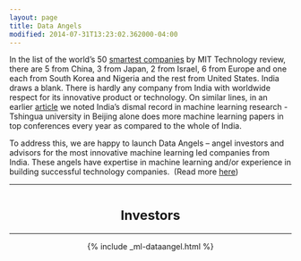 ```yaml
---
layout: page
title: Data Angels
modified: 2014-07-31T13:23:02.362000-04:00
---
```


In the list of the world’s 50 [smartest companies](https://www.technologyreview.com/lists/companies/2016/) by MIT Technology review, there are 5 from China, 3 from Japan, 2 from Israel, 6 from Europe and one each from South Korea and Nigeria and the rest from United States. India draws a blank. There is hardly any company from India with worldwide respect for its innovative product or technology. On similar lines, in an earlier [article](https://www.linkedin.com/pulse/where-does-india-stand-machines-become-intelligent-varun-aggarwal?trk=mp-author-card) we noted India’s dismal record in machine learning research - Tshingua university in Beijing alone does more machine learning papers in top conferences every year as compared to the whole of India.

To address this, we are happy to launch Data Angels – angel investors and advisors for the most innovative machine learning led companies from India. These angels have expertise in machine learning and/or experience in building successful technology companies.  (Read more [here]())
  		  
---

<h1><small><center><b>Investors </b></center></small></h1>

---

<center>{% include _ml-dataangel.html %}<center>
